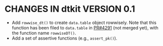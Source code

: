 # CHANGES IN dtkit VERSION 0.1

- Add `rowwise_dt()` to create `data.table` object rowwisely. Note that this function has been filed to `data.table` in [PR#4291](https://github.com/Rdatatable/data.table/pull/4291) (not merged yet), with the function name `rowwiseDT()`.
- Add a set of assertive functions (e.g., `assert_pk()`).
